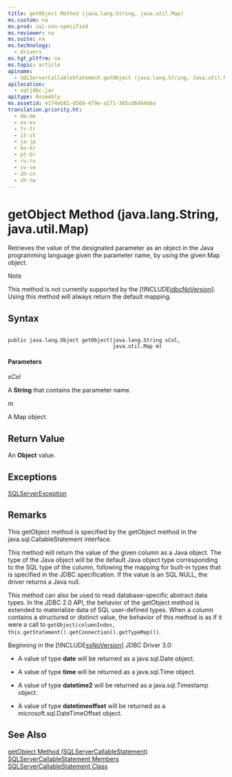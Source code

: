 ```yaml
---
title: getObject Method (java.lang.String, java.util.Map)
ms.custom: na
ms.prod: sql-non-specified
ms.reviewer: na
ms.suite: na
ms.technology: 
  - drivers
ms.tgt_pltfrm: na
ms.topic: article
apiname: 
  - SQLServerCallableStatement.getObject (java.lang.String, Java.util.Map)
apilocation: 
  - sqljdbc.jar
apitype: Assembly
ms.assetid: e174eb81-d569-479e-a171-365cd6d44b6a
translation.priority.ht: 
  - de-de
  - es-es
  - fr-fr
  - it-it
  - ja-jp
  - ko-kr
  - pt-br
  - ru-ru
  - sv-se
  - zh-cn
  - zh-tw
---
```

# getObject Method (java.lang.String, java.util.Map)
  Retrieves the value of the designated parameter as an object in the Java programming language given the parameter name, by using the given Map object.  
  
> [!NOTE]  
>  This method is not currently supported by the [!INCLUDE[jdbcNoVersion](../content/includes/jdbcNoVersion_md.md)]. Using this method will always return the default mapping.  
  
## Syntax  
  
```  
  
public java.lang.Object getObject(java.lang.String sCol,  
                                  java.util.Map m)  
```  
  
#### Parameters  
 *sCol*  
  
 A **String** that contains the parameter name.  
  
 *m*  
  
 A Map object.  
  
## Return Value  
 An **Object** value.  
  
## Exceptions  
 [SQLServerException](../content/SQLServerException-Class.md)  
  
## Remarks  
 This getObject method is specified by the getObject method in the java.sql.CallableStatement interface.  
  
 This method will return the value of the given column as a Java object. The type of the Java object will be the default Java object type corresponding to the SQL type of the column, following the mapping for built\-in types that is specified in the JDBC specification. If the value is an SQL NULL, the driver returns a Java null.  
  
 This method can also be used to read database\-specific abstract data types. In the JDBC 2.0 API, the behavior of the getObject method is extended to materialize data of SQL user\-defined types. When a column contains a structured or distinct value, the behavior of this method is as if it were a call to `getObject(columnIndex, this.getStatement().getConnection().getTypeMap())`.  
  
 Beginning in the [!INCLUDE[ssNoVersion](../content/includes/ssNoVersion_md.md)] JDBC Driver 3.0:  
  
-   A value of type **date** will be returned as a java.sql.Date object.  
  
-   A value of type **time** will be returned as a java.sql.Time object.  
  
-   A value of type **datetime2** will be returned as a java.sql.Timestamp object.  
  
-   A value of type **datetimeoffset** will be returned as a microsoft.sql.DateTimeOffset object.  
  
## See Also  
 [getObject Method &#40;SQLServerCallableStatement&#41;](../content/getObject-Method--SQLServerCallableStatement-.md)   
 [SQLServerCallableStatement Members](../content/SQLServerCallableStatement-Members.md)   
 [SQLServerCallableStatement Class](../content/SQLServerCallableStatement-Class.md)  
  
  